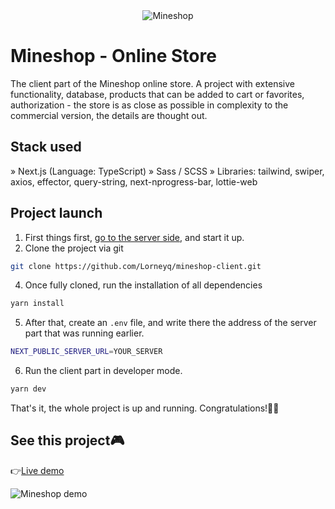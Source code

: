 <div align='center'><img src='https://i.imgur.com/Pn7mwzl.jpg' alt='Mineshop'/></div>

# Mineshop - Online Store

The client part of the Mineshop online store. A project with extensive
functionality, database, products that can be added to cart or favorites,
authorization - the store is as close as possible in complexity to the
commercial version, the details are thought out.

## Stack used

» Next.js (Language: TypeScript)
» Sass / SCSS
» Libraries: tailwind, swiper, axios, effector, query-string, next-nprogress-bar, lottie-web

## Project launch

1. First things first,
   [go to the server side,](https://github.com/Lorneyq/mineshop-server) and
   start it up.
2. Clone the project via git

```bash
git clone https://github.com/Lorneyq/mineshop-client.git
```

4. Once fully cloned, run the installation of all dependencies

```bash
yarn install
```

5. After that, create an `.env` file, and write there the address of the server
   part that was running earlier.

```bash
NEXT_PUBLIC_SERVER_URL=YOUR_SERVER
```

6. Run the client part in developer mode.

```bash
yarn dev
```

That's it, the whole project is up and running. Congratulations!🎉🥳

## See this project🎮

👉[Live demo](http://mineshop.vercel.app/)

![Mineshop demo](https://api-lorneyq.online/media/projects/mineshop.jpg)
